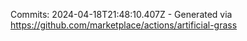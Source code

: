 Commits: 2024-04-18T21:48:10.407Z - Generated via https://github.com/marketplace/actions/artificial-grass
<br>
